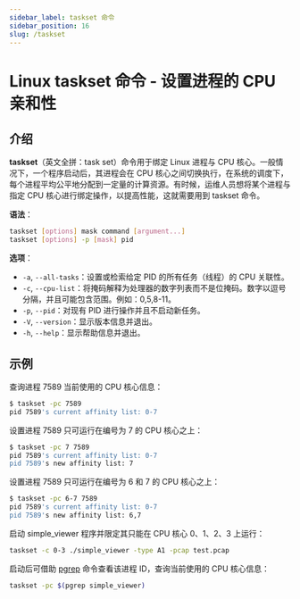 ```yaml
---
sidebar_label: taskset 命令
sidebar_position: 16
slug: /taskset
---
```


# Linux taskset 命令 - 设置进程的 CPU 亲和性



## 介绍

**taskset**（英文全拼：task set）命令用于绑定 Linux 进程与 CPU 核心。一般情况下，一个程序启动后，其进程会在 CPU 核心之间切换执行，在系统的调度下，每个进程平均公平地分配到一定量的计算资源。有时候，运维人员想将某个进程与指定 CPU 核心进行绑定操作，以提高性能，这就需要用到 taskset 命令。

**语法**：

```bash
taskset [options] mask command [argument...]
taskset [options] -p [mask] pid
```

**选项**：

- `-a`, `--all-tasks`：设置或检索给定 PID 的所有任务（线程）的 CPU 关联性。
- `-c`, `--cpu-list`：将掩码解释为处理器的数字列表而不是位掩码。数字以逗号分隔，并且可能包含范围。例如：0,5,8-11。
- `-p`, `--pid`：对现有 PID 进行操作并且不启动新任务。
- `-V`, `--version`：显示版本信息并退出。
- `-h`, `--help`：显示帮助信息并退出。



## 示例

查询进程 7589 当前使用的 CPU 核心信息：

```bash
$ taskset -pc 7589
pid 7589's current affinity list: 0-7
```

设置进程 7589 只可运行在编号为 7 的 CPU 核心之上：

```bash
$ taskset -pc 7 7589 
pid 7589's current affinity list: 0-7
pid 7589's new affinity list: 7
```

设置进程 7589 只可运行在编号为 6 和 7 的 CPU 核心之上：

```bash
$ taskset -pc 6-7 7589 
pid 7589's current affinity list: 0-7
pid 7589's new affinity list: 6,7
```

启动 simple_viewer 程序并限定其只能在 CPU 核心 0、1、2、3 上运行：

```bash
taskset -c 0-3 ./simple_viewer -type A1 -pcap test.pcap
```

启动后可借助 [pgrep](/linux-command/pgrep/) 命令查看该进程 ID，查询当前使用的 CPU 核心信息：

```bash
taskset -pc $(pgrep simple_viewer)
```

